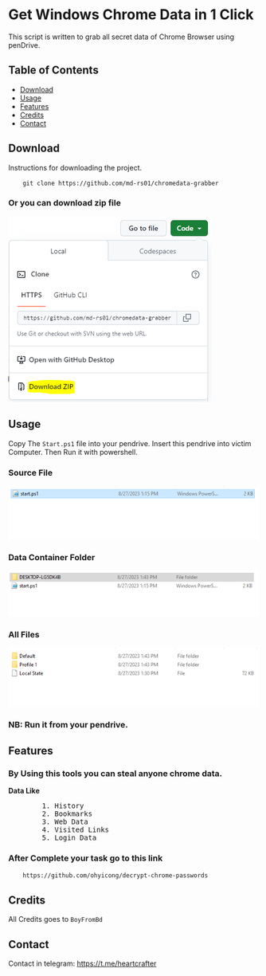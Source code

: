 # Get Windows Chrome Data in 1 Click

This script is written to grab all
secret data of Chrome Browser using penDrive.

## Table of Contents

- [Download](#download)
- [Usage](#usage)
- [Features](#features)
- [Credits](#credits)
- [Contact](#contact)

## Download

Instructions for downloading the project.

        git clone https://github.com/md-rs01/chromedata-grabber

### Or you can download zip file

![Download](images/download.PNG)

## Usage

Copy The `Start.ps1` file into your pendrive. Insert this pendrive into victim Computer. Then Run it with powershell.

### Source File
![Source File](images/01.PNG)

### Data Container Folder
![Data Folder](images/2.PNG)

### All Files
![Default and Profiles folders](images/3.PNG)


### NB: Run it from your pendrive.

## Features

### By Using this tools you can steal anyone chrome data.


__Data Like__
<pre>        1. History
        2. Bookmarks
        3. Web Data
        4. Visited Links
        5. Login Data
</pre>

### After Complete your task go to this link

        https://github.com/ohyicong/decrypt-chrome-passwords

## Credits

All Credits goes to `BoyFromBd`

## Contact

Contact in telegram: https://t.me/heartcrafter
